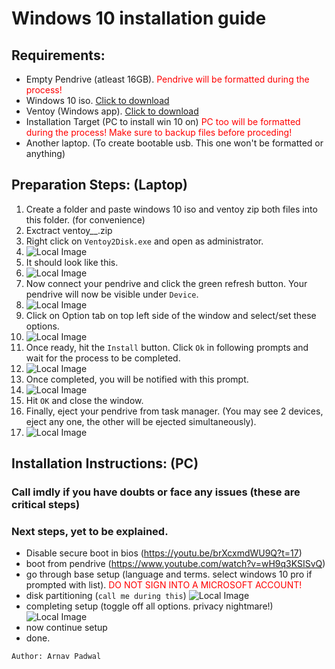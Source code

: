 # Windows 10 installation guide

## Requirements:
- Empty Pendrive (atleast 16GB). <span style="color: red;">Pendrive will be formatted during the process!</span>
- Windows 10 iso. [Click to download](https://software.download.prss.microsoft.com/dbazure/Win10_22H2_EnglishInternational_x64v1.iso?t=3fd9b83f-d6f7-4958-9e8e-3e3fbbc15788&e=1694836849&h=3dd34f0f5799e60fe4cd7dfcd3ec315d3c249bedbfc663d770bf3eeaed7f1ff9)
- Ventoy (Windows app). [Click to download](https://github.com/ventoy/Ventoy/releases/download/v1.0.95/ventoy-1.0.95-windows.zip)
- Installation Target (PC to install win 10 on) <span style="color: red;">PC too will be formatted during the process! Make sure to backup files before proceding!</span>
- Another laptop. (To create bootable usb. This one won't be formatted or anything)

## Preparation Steps: (Laptop)
1. Create a folder and paste windows 10 iso and ventoy zip both files into this folder. (for convenience)
2. Exctract ventoy__.zip
3. Right click on `Ventoy2Disk.exe` and open as administrator.
4. 
   ![Local Image](ventoy.png)
5. It should look like this.
6.  
   ![Local Image](ventoy2.png)
7. Now connect your pendrive and click the green refresh button. Your pendrive will now be visible under `Device`.
8. 
   ![Local Image](ventoy3.png)
9. Click on Option tab on top left side of the window and select/set these options.
10. 
    ![Local Image](ventoy4.png)
11. Once ready, hit the `Install` button. Click `Ok` in following prompts and wait for the process to be completed.
12. 
    ![Local Image](ventoy5.png)
13. Once completed, you will be notified with this prompt.
14. 
    ![Local Image](ventoy6.png)
15. Hit `OK` and close the window.
16. Finally, eject your pendrive from task manager. (You may see 2 devices, eject any one, the other will be ejected simultaneously).
17. 
    ![Local Image](eject.png)

## Installation Instructions: (PC)
### Call imdly if you have doubts or face any issues (these are critical steps)

### Next steps, yet to be explained.
- Disable secure boot in bios (https://youtu.be/brXcxmdWU9Q?t=17)
- boot from pendrive (https://www.youtube.com/watch?v=wH9q3KSISvQ)
- go through base setup (language and terms. select windows 10 pro if prompted with list). <span style="color: red;">DO NOT SIGN INTO A MICROSOFT ACCOUNT!</span>
- disk partitioning (`call me during this`)
![Local Image](disk-partitioning.png)
- completing setup (toggle off all options. privacy nightmare!)
![Local Image](toggle-off-trash.png)
- now continue setup
- done.

`Author: Arnav Padwal`
